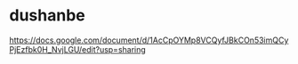 # dushanbe

https://docs.google.com/document/d/1AcCpOYMp8VCQyfJBkCOn53imQCyPjEzfbk0H_NvjLGU/edit?usp=sharing
